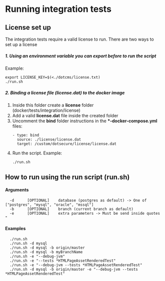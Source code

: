 # Running integration tests

## License set up
The integration tests require a valid license to run.
There are two ways to set up a license

##### 1. Using an environment variable you can export before to run the script

Example:
```
export LICENSE_KEY=$(<./dotcms/license.txt)
./run.sh
```

##### 2. Binding a license file (license.dat) to the docker image
1. Inside this folder create a **license** folder (docker/tests/integration/license)
2. Add a valid **license.dat** file inside the created folder
3. Uncomment the **bind** folder instructions in the **\*-docker-compose.yml** files:
    ```
    - type: bind
      source: ./license/license.dat
      target: /custom/dotsecure/license/license.dat
    ```
4. Run the script. Example: 
    ```
    ./run.sh
    ```

## How to run using the run script (run.sh)

#### Arguments
```
  -d      [OPTIONAL]    database (postgres as default) -> One of ["postgres", "mysql", "oracle", "mssql"]
  -b      [OPTIONAL]    branch (current branch as default)
  -e      [OPTIONAL]    extra parameters -> Must be send inside quotes "
```

#### Examples

```
  ./run.sh
  ./run.sh -d mysql
  ./run.sh -d mysql -b origin/master
  ./run.sh -d mysql -b myBranchName
  ./run.sh -e "--debug-jvm"
  ./run.sh -e "--tests *HTMLPageAssetRenderedTest"
  ./run.sh -e "--debug-jvm --tests *HTMLPageAssetRenderedTest"
  ./run.sh -d mysql -b origin/master -e "--debug-jvm --tests *HTMLPageAssetRenderedTest"
```
